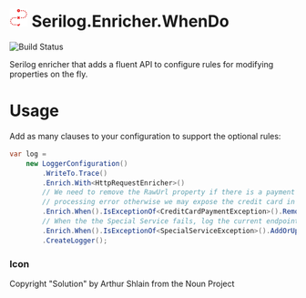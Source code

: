 # <img src="https://raw.githubusercontent.com/CaptiveAire/Serilog.Enricher.WhenDo/master/Serilog.Enricher.WhenDo.png" width="32" height="32" /> Serilog.Enricher.WhenDo

![Build Status](https://ci.appveyor.com/api/projects/status/u7qvdcryijag4ura/branch/master?svg=true)

Serilog enricher that adds a fluent API to configure rules for modifying properties on the fly.

# Usage

Add as many clauses to your configuration to support the optional rules:

```csharp
var log = 
    new LoggerConfiguration()
        .WriteTo.Trace()
        .Enrich.With<HttpRequestEnricher>()
        // We need to remove the RawUrl property if there is a payment
        // processing error otherwise we may expose the credit card in the logs.
        .Enrich.When().IsExceptionOf<CreditCardPaymentException>().RemovePropertyIfPresent("RawUrl")
        // When the the Special Service fails, log the current endpoint
        .Enrich.When().IsExceptionOf<SpecialServiceException>().AddOrUpdateProperty("SpecialServiceEndpoint", _settings.SpecialServiceEndpoint)
        .CreateLogger();
```

### Icon
Copyright "Solution" by Arthur Shlain from the Noun Project
